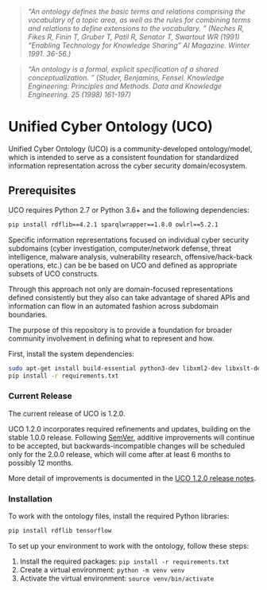 > *“An ontology defines the basic terms and relations comprising the vocabulary of a topic area, as well as the rules for combining terms and relations to define extensions to the vocabulary. ” (Neches R, Fikes R, Finin T, Gruber T, Patil R, Senator T, Swartout WR (1991) “Enabling Technology for Knowledge Sharing” AI Magazine. Winter 1991. 36-56.)*




> *“An ontology is a formal, explicit specification of a shared conceptualization. ” (Studer, Benjamins, Fensel. Knowledge Engineering: Principles and Methods. Data and Knowledge Engineering. 25 (1998) 161-197)*




# Unified Cyber Ontology (UCO)

Unified Cyber Ontology (UCO) is a community-developed ontology/model, which is intended to serve as a consistent foundation for standardized information representation across the cyber security domain/ecosystem.

## Prerequisites

UCO requires Python 2.7 or Python 3.6+ and the following dependencies:

```bash
pip install rdflib==4.2.1 sparqlwrapper==1.8.0 owlrl==5.2.1
```



Specific information representations focused on individual cyber security subdomains (cyber investigation, computer/network defense, threat intelligence, malware analysis, vulnerability research, offensive/hack-back operations, etc.) can be be based on UCO and defined as appropriate subsets of UCO constructs.

Through this approach not only are domain-focused representations defined consistently but they also can take advantage of shared APIs and information can flow in an automated fashion across subdomain boundaries.

The purpose of this repository is to provide a foundation for broader community involvement in defining what to represent and how.



First, install the system dependencies:

```bash
sudo apt-get install build-essential python3-dev libxml2-dev libxslt-dev
pip install -r requirements.txt
```


### Current Release
The current release of UCO is 1.2.0.

UCO 1.2.0 incorporates required refinements and updates, building on the stable 1.0.0 release.  Following [SemVer](https://semver.org/spec/v2.0.0.html), additive improvements will continue to be accepted, but backwards-incompatible changes will be scheduled only for the 2.0.0 release, which will come after at least 6 months to possibly 12 months.

More detail of improvements is documented in the [UCO 1.2.0 release notes](https://unifiedcyberontology.org/releases/1.2.0/).

### Installation
To work with the ontology files, install the required Python libraries:
```bash
pip install rdflib tensorflow
```


To set up your environment to work with the ontology, follow these steps:
1. Install the required packages: `pip install -r requirements.txt`
2. Create a virtual environment: `python -m venv venv`
3. Activate the virtual environment: `source venv/bin/activate`

